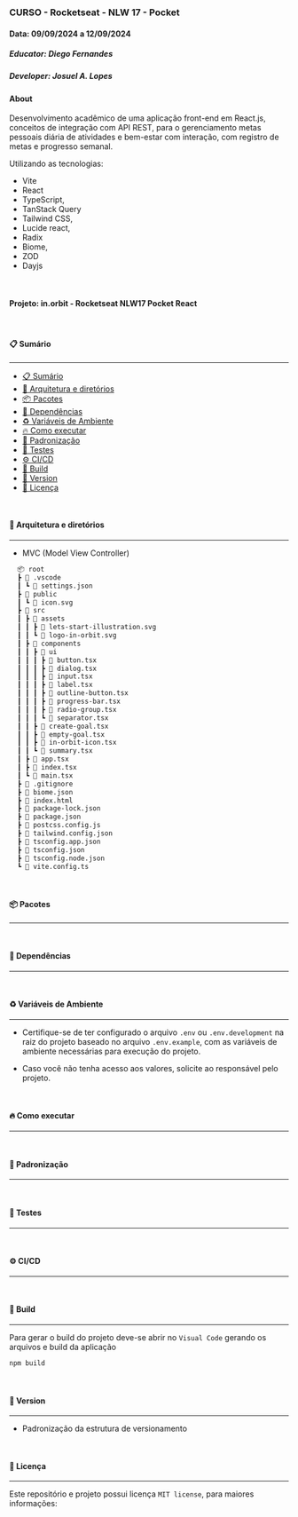 ### CURSO - Rocketseat - NLW 17 - Pocket

#### Data: 09/09/2024 a 12/09/2024

##### Educator: Diego Fernandes

##### Developer: Josuel A. Lopes

#### About

Desenvolvimento acadêmico de uma aplicação front-end em React.js, conceitos de integração com API REST, para o gerenciamento metas pessoais diária de atividades e bem-estar com interação, com registro de metas e progresso semanal.

Utilizando as tecnologias:

- Vite
- React
- TypeScript,
- TanStack Query
- Tailwind CSS,
- Lucide react,
- Radix
- Biome,
- ZOD
- Dayjs

<br/>

#### Projeto: in.orbit - Rocketseat NLW17 Pocket React

</br>

#### 📋 Sumário

---

- [📋 Sumário](#-sumário)
- [📂 Arquitetura e diretórios](#-arquitetura-e-diretórios)
- [📦 Pacotes](#-pacotes)
- [🧰 Dependências](#-dependências)
- [♻️ Variáveis de Ambiente](#-variáveis-de-ambiente)
- [🔥 Como executar](#-como-executar)
- [📑 Padronização](#-padronização)
- [🧪 Testes](#-testes)
- [⚙️ CI/CD](#-CI/CD)
- [🚀 Build](#-build)
- [🔖 Version](#-version)
- [📜 Licença](#-licença)

<br/>

#### 📂 Arquitetura e diretórios

---

- MVC (Model View Controller)

```txt
  📦 root
  ┣ 📂 .vscode
  ┃ ┗ 📜 settings.json
  ┣ 📂 public
  ┃ ┗ 📜 icon.svg
  ┣ 📂 src
  ┃ ┣ 📂 assets
  ┃ ┃ ┣ 📜 lets-start-illustration.svg
  ┃ ┃ ┗ 📜 logo-in-orbit.svg
  ┃ ┣ 📂 components
  ┃ ┃ ┣ 📂 ui 
  ┃ ┃ ┃ ┣ 📜 button.tsx 
  ┃ ┃ ┃ ┣ 📜 dialog.tsx 
  ┃ ┃ ┃ ┣ 📜 input.tsx 
  ┃ ┃ ┃ ┣ 📜 label.tsx 
  ┃ ┃ ┃ ┣ 📜 outline-button.tsx 
  ┃ ┃ ┃ ┣ 📜 progress-bar.tsx 
  ┃ ┃ ┃ ┣ 📜 radio-group.tsx 
  ┃ ┃ ┃ ┗ 📜 separator.tsx 
  ┃ ┃ ┣ 📜 create-goal.tsx 
  ┃ ┃ ┣ 📜 empty-goal.tsx 
  ┃ ┃ ┣ 📜 in-orbit-icon.tsx 
  ┃ ┃ ┗ 📜 summary.tsx 
  ┃ ┣ 📜 app.tsx
  ┃ ┣ 📜 index.tsx
  ┃ ┗ 📜 main.tsx
  ┣ 📜 .gitignore
  ┣ 📜 biome.json
  ┣ 📜 index.html
  ┣ 📜 package-lock.json
  ┣ 📜 package.json
  ┣ 📜 postcss.config.js
  ┣ 📜 tailwind.config.json
  ┣ 📜 tsconfig.app.json
  ┣ 📜 tsconfig.json
  ┣ 📜 tsconfig.node.json
  ┗ 📜 vite.config.ts

```

<br/>

#### 📦 Pacotes

---

<br/>

#### 🧰 Dependências

---

<br/>

#### ♻️ Variáveis de Ambiente

---

- Certifique-se de ter configurado o arquivo `.env` ou `.env.development` na raiz do projeto baseado no arquivo `.env.example`, com as variáveis de ambiente necessárias para execução do projeto.

- Caso você não tenha acesso aos valores, solicite ao responsável pelo projeto.

<br/>

#### 🔥 Como executar

---

<br/>

#### 📑 Padronização

---

<br/>

#### 🧪 Testes

---

<br/>

#### ⚙️ CI/CD

---

<br/>

#### 🚀 Build

---

Para gerar o build do projeto deve-se abrir no `Visual Code` gerando os arquivos e build da aplicação

```bash
npm build
```

<br/>

#### 🔖 Version

---

- Padronização da estrutura de versionamento

<br/>

#### 📜 Licença

---

Este repositório e projeto possui licença `MIT license`, para maiores informações:
